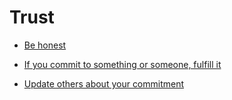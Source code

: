 # Trust


 - [Be honest](../Be%20honest/index.md)
    
 - [If you commit to something or someone, fulfill it](../If%20you%20commit%20to%20something%20or%20someone,%20fulfill%20it/index.md)
    
 - [Update others about your commitment](../Update%20others%20about%20your%20commitment/index.md)
    
